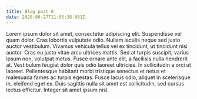 ```yaml
---
title: Blog post 8
date: 2020-06-27T11:05:38.081Z
---
```

Lorem ipsum dolor sit amet, consectetur adipiscing elit. Suspendisse vel quam dolor. Cras lobortis vulputate odio. Nullam iaculis neque sed justo auctor vestibulum. Vivamus vehicula tellus vel ex tincidunt, ut tincidunt nisi auctor. Cras eu justo vitae arcu ultrices mattis. Sed at turpis suscipit, varius ipsum non, volutpat metus. Fusce ornare ante elit, a facilisis nulla hendrerit at. Vestibulum feugiat dolor quis odio laoreet ultricies. In sollicitudin a orci ut laoreet. Pellentesque habitant morbi tristique senectus et netus et malesuada fames ac turpis egestas. Fusce lacus odio, aliquet in scelerisque in, eleifend eget ex. Duis sagittis nulla sit amet est sollicitudin, sed cursus lectus efficitur. Integer sit amet ipsum nisl.